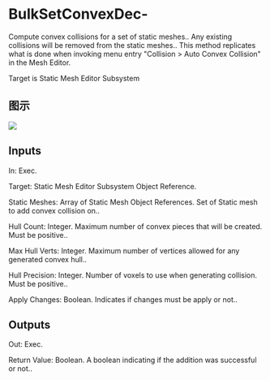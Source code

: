 # BulkSetConvexDec-

Compute convex collisions for a set of static meshes.. Any existing collisions will be removed from the static meshes.. This method replicates what is done when invoking menu entry "Collision > Auto Convex Collision" in the Mesh Editor.

Target is Static Mesh Editor Subsystem

## 图示

![]($-20221218-21032728.png)

## Inputs

In: Exec.

Target: Static Mesh Editor Subsystem Object Reference.

Static Meshes: Array of Static Mesh Object References. Set of Static mesh to add convex collision on..

Hull Count: Integer. Maximum number of convex pieces that will be created. Must be positive..

Max Hull Verts: Integer. Maximum number of vertices allowed for any generated convex hull..

Hull Precision: Integer. Number of voxels to use when generating collision. Must be positive..

Apply Changes: Boolean. Indicates if changes must be apply or not..  

## Outputs

Out: Exec.

Return Value: Boolean. A boolean indicating if the addition was successful or not..

